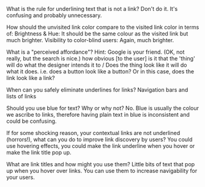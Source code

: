 What is the rule for underlining text that is not a link?
Don't do it. It's confusing and probably unnecessary.

How should the unvisited link color compare to the visited link color in terms of:
Brightness & Hue: It should be the same colour as the visited link but much brighter.
Visibility to color-blind users: Again, much brighter.

What is a "perceived affordance"? Hint: Google is your friend. (OK, not really, but the search is nice.)
how obvious [to the user] is it that the 'thing' will do what the designer intends it to / Does the thing look like it will do what it does. 
i.e. does a button look like a button? Or in this case, does the link look like a link?

When can you safely eliminate underlines for links?
Navigation bars and lists of links

Should you use blue for text? Why or why not?
No. Blue is usually the colour we ascribe to links, therefore having plain text in blue is inconsistent and could be confusing.

If for some shocking reason, your contextual links are not underlined (horrors!), what can you do to improve link 
discovery by users?
You could use hovering effects, you could make the link underline when you hover or make the link title pop up.

What are link titles and how might you use them?
Little bits of text that pop up when you hover over links. You can use them to increase navigability for your users. 
